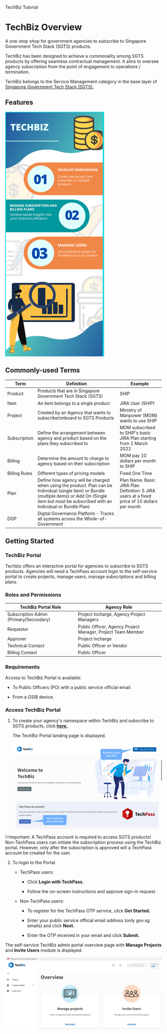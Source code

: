 TechBiz Tutorial

# TechBiz Overview

A one-stop shop for government agencies to subscribe to Singapore
Government Tech Stack (SGTS) products.

TechBiz has been designed to achieve a commonality among SGTS products
by offering seamless contractual management. It aims to oversee
agency subscription from the point of engagement to operations /
termination.

TechBiz belongs to the Service Management category in the base layer of
[Singapore Government Tech Stack
(SGTS).](https://www.developer.tech.gov.sg/singapore-government-tech-stack/overview/index.html)

## Features

![Display TechBiz features](./assets/images/Techbiz_features.png)

## Commonly-used Terms

| Term    | Definition     | Example
|-----    | ------     | ------|
| Product | Products that are in Singapore Government Tech Stack (SGTS) | SHIP|
| Item    | An item belongs to a single product | JIRA User (SHIP)|
| Project | Created by an Agency that wants to subscribe/onboard to SGTS Products | Ministry of Manpower (MOM) wants to use SHIP |
| Subscription | Define the arrangement between agency and product based on the plans they subscribed to | MOM subscribed to SHIP's basic JIRA Plan starting from 1 March 2022|
| Billing | Determine the amount to charge to agency based on their subscription | MOM pay 10 dollars per month to SHIP |
| Billing Rules | Different types of pricing models | Fixed One Time|
| Plan | Define how agency will be charged when using the product. Plan can be Individual (single item) or Bundle (multiple items) or Add On (Single item but must be subscribed with an Individual or Bundle Plan) | Plan Name: Basic JIRA Plan Definition: 5 JIRA users at a fixed price of 10 dollars per month|
| DGP | Digital Governance Platform - Tracks all systems across the Whole-of-Government|

## Getting Started

### TechBiz Portal

Techbiz offers an interactive portal for agencies to subscribe to SGTS products.
Agencies will need a TechPass account login to the self-service portal
to create projects, manage users, manage subscriptions and billing
plans.

### Roles and Permissions

| TechBiz Portal Role | Agency Role
| ---- | ----- |
|Subscription Admin (Primary/Secondary)| Project Incharge, Agency Project Managers|
| Requestor|Public Officer, Agency Project Manager, Project Team Member   |
| Approver |Project Incharge|
| Technical Contact | Public Officer or Vendor |
| Billing Contact | Public Officer |

### Requirements

Access to TechBiz Portal is available:

-   To Public Officers (PO) with a public service official email.

-   From a GSIB device.

### Access TechBiz Portal

1.  To create your agency's namespace within TechBiz and subscribe to SGTS
    products, click [**here.**](https://portal.dev.techbiz.suite.gov.sg/)

    The TechBiz Portal landing page is displayed.

    ![Display Landing Page](./assets/images/landing_pg.jpg)

!>Important: A TechPass account is required to access SGTS products! Non-TechPass users can initiate the subscription process using the TechBiz portal. However, only after the subscription is approved will a TechPass account be created for the user.
    
2. To login to the Portal

   - TechPass users:

     - Click **Login with TechPass.**

     - Follow the on-screen instructions and approve sign-in request.

   - Non-TechPass users:

     - To register for the TechPass OTP service, click **Get Started.**

     - Enter your public service official email address (only gov.sg
    emails) and click **Next.**

     - Enter the OTP received in your email and click **Submit.**

The self-service TechBiz admin portal overview page with **Manage Projects** and **Invite Users** module is displayed.

![Display Overview Page](./assets/images/overview.png)
